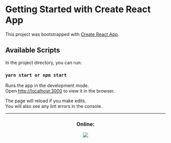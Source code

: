 # Getting Started with Create React App

This project was bootstrapped with [Create React App](https://github.com/facebook/create-react-app).

## Available Scripts

In the project directory, you can run:

### `yarn start or npm start`

Runs the app in the development mode.\
Open [http://localhost:3000](http://localhost:3000) to view it in the browser.

The page will reload if you make edits.\
You will also see any lint errors in the console.

---

<div align="center">

### Online:

<a href="https://movie-lisst.herokuapp.com">
<img src= "https://img.shields.io/badge/heroku-%23430098.svg?style=for-the-badge&logo=heroku&logoColor=white">

 </a>
 </div>
